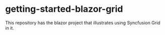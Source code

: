 # getting-started-blazor-grid
This repository has the blazor project that illustrates using Syncfusion Grid in it. 
